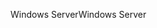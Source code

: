 <span data-ttu-id="80236-101">Windows Server</span><span class="sxs-lookup"><span data-stu-id="80236-101">Windows Server</span></span>